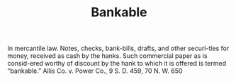 ---
title: Bankable
letter: B
permalink: "/definitions/bankable.html"
body: In mercantile law. Notes, checks, bank-bills, drafts, and other securl-tles
  for money, received as cash by the hanks. Such commercial paper as is consid-ered
  worthy of discount by the hank to which it is offered is termed “bankable.” Allis
  Co. v. Power Co., 9 S. D. 459, 70 N. W. 650
published_at: '2018-07-07'
source: Black's Law Dictionary
layout: post
---